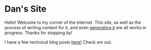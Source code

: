 # Dan's Site

Hello! Welcome to my corner of the internet. This site, as well as the process of writing content for it, and even [generating it](https://github.com/MayerDaniel/staticsite) are all works in progress. Thanks for stopping by!


I have a few technical blog posts [here!](/blog/) Check em out.
